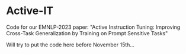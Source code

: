 # Active-IT
Code for our EMNLP-2023 paper: "Active Instruction Tuning: Improving Cross-Task Generalization by Training on Prompt Sensitive Tasks"

Will try to put the code here before November 15th...
